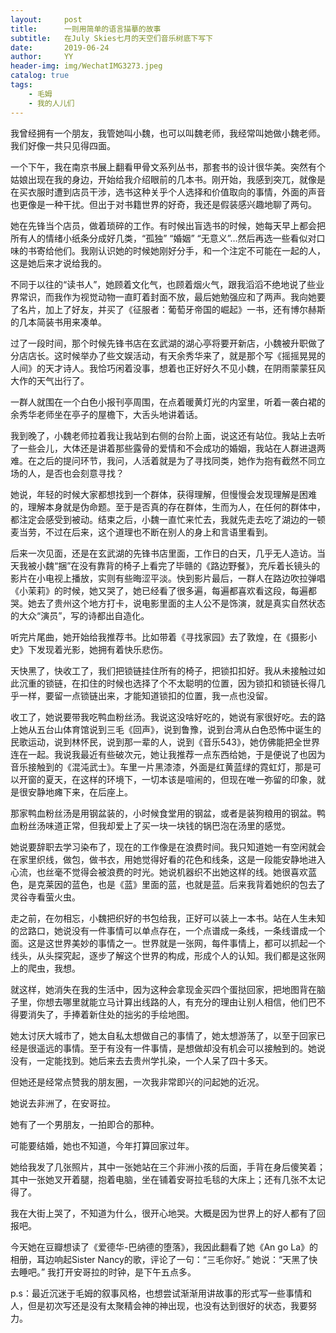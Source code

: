 ```yaml
---
layout:     post
title:      一则用简单的语言描摹的故事
subtitle:   在July Skies七月的天空们音乐树底下写下
date:       2019-06-24
author:     YY
header-img: img/WechatIMG3273.jpeg
catalog: true
tags:
    - 毛姆
    - 我的人儿们
---
```


我曾经拥有一个朋友，我管她叫小魏，也可以叫魏老师，我经常叫她做小魏老师。我们好像一共只见得四面。

一个下午，我在南京书展上翻看甲骨文系列丛书，那套书的设计很华美。突然有个姑娘出现在我的身边，开始给我介绍眼前的几本书。刚开始，我感到突兀，就像是在买衣服时遭到店员干涉，选书这种关乎个人选择和价值取向的事情，外面的声音也更像是一种干扰。但出于对书籍世界的好奇，我还是假装感兴趣地聊了两句。

她在先锋当个店员，做着琐碎的工作。有时候出盲选书的时候，她每天早上都会把所有人的情绪小纸条分成好几类，“孤独” “婚姻” “无意义”…然后再选一些看似对口味的书寄给他们。我刚认识她的时候她刚好分手，和一个注定不可能在一起的人，这是她后来才说给我的。

不同于以往的“读书人”，她顾着文化气，也顾着烟火气，跟我滔滔不绝地说了些业界常识，而我作为视觉动物一直盯着封面不放，最后她勉强应和了两声。我向她要了名片，加上了好友，并买了《征服者：葡萄牙帝国的崛起》一书，还有博尔赫斯的几本简装书用来凑单。

过了一段时间，那个时候先锋书店在玄武湖的湖心亭将要开新店，小魏被升职做了分店店长。这时候举办了些文娱活动，有天余秀华来了，就是那个写《摇摇晃晃的人间》的天才诗人。我恰巧闲着没事，想着也正好好久不见小魏，在阴雨蒙蒙狂风大作的天气出行了。

一群人就围在一个白色小报刊亭周围，在点着暖黄灯光的内室里，听着一袭白裙的余秀华老师坐在亭子的屋檐下，大舌头地讲着话。

我到晚了，小魏老师拉着我让我站到右侧的台阶上面，说这还有站位。我站上去听了一些会儿，大体还是讲着那些露骨的爱情和不会成功的婚姻，我站在人群进退两难。在之后的提问环节，我问，人活着就是为了寻找同类，她作为抱有截然不同立场的人，是否也会刻意寻找？

她说，年轻的时候大家都想找到一个群体，获得理解，但慢慢会发现理解是困难的，理解本身就是伪命题。至于是否真的存在群体，生而为人，在任何的群体中，都注定会感受到被动。结束之后，小魏一直忙来忙去，我就先走去吃了湖边的一顿麦当劳，不过在后来，这个道理也不断在别人的身上和言语里看到。

后来一次见面，还是在玄武湖的先锋书店里面，工作日的白天，几乎无人造访。当天我被小魏“捆”在没有靠背的椅子上看完了毕赣的《路边野餐》，充斥着长镜头的影片在小电视上播放，实则有些晦涩平淡。快到影片最后，一群人在路边吹拉弹唱《小茉莉》的时候，她又哭了，她已经看了很多遍，每遍都喜欢看这段，每遍都哭。她去了贵州这个地方打卡，说电影里面的主人公不是饰演，就是真实自然状态的大众“演员”，写的诗都出自造化。

听完片尾曲，她开始给我推荐书。比如带着《寻找家园》去了敦煌，在《摄影小史》下发现着光影，她拥有着快乐悲伤。

天快黑了，快收工了，我们把锁链挂住所有的椅子，把锁扣扣好。我从未接触过如此沉重的锁链，在扣住的时候也选择了个不太聪明的位置，因为锁扣和锁链长得几乎一样，要留一点锁链出来，才能知道锁扣的位置，我一点也没留。

收工了，她说要带我吃鸭血粉丝汤。我说这没啥好吃的，她说有家很好吃。去的路上她从五台山体育馆说到三毛《回声》，说到鲁豫，说到台湾从白色恐怖中诞生的民歌运动，说到林怀民，说到那一辈的人，说到《音乐543》，她仿佛能把全世界连在一起。我说我最近有些破次元，她让我推荐一点东西给她，于是便说了也因为音乐接触到的《混沌武士》。车里一片黑漆漆，外面是红黄蓝绿的霓虹灯，那是可以开窗的夏天，在这样的环境下，一切本该是喧闹的，但现在唯一弥留的印象，就是很安静地瘫下来，在后座上。

那家鸭血粉丝汤是用钢盆装的，小时候食堂用的钢盆，或者是装狗粮用的钢盆。鸭血粉丝汤味道正常，但我却爱上了买一块一块钱的锅巴泡在汤里的感觉。

她说要辞职去学习染布了，现在的工作像是在浪费时间。我只知道她一有空闲就会在家里织线，做包，做书衣，用她觉得好看的花色和线条，这是一段能安静地进入心流，也丝毫不觉得会被浪费的时光。她说机器织不出她这样的线。她很喜欢蓝色，是克莱因的蓝色，也是《蓝》里面的蓝，也就是蓝。后来我背着她织的包去了灵谷寺看萤火虫。

走之前，在勿相忘，小魏把织好的书包给我，正好可以装上一本书。站在人生未知的岔路口，她说没有一件事情可以单点存在，一个点谱成一条线，一条线谱成一个面。这是这世界美妙的事情之一。世界就是一张网，每件事情上，都可以抓起一个线头，从头探究起，逐步了解这个世界的构成，形成个人的认知。我们都是这张网上的爬虫，我想。

就这样，她消失在我的生活中，因为这种会拿现金买四个蛋挞回家，把地图背在脑子里，你想去哪里就能立马计算出线路的人，有充分的理由让别人相信，他们巴不得要消失了，手捧着新住处的拙劣的手绘地图。

她太讨厌大城市了，她太自私太想做自己的事情了，她太想游荡了，以至于回家已经是很遥远的事情。至于有没有一件事情，是想做却没有机会可以接触到的。她说没有，一定能找到。她后来去去贵州学扎染，一个人呆了四十多天。

但她还是经常点赞我的朋友圈，一次我非常即兴的问起她的近况。

她说去非洲了，在安哥拉。

她有了一个男朋友，一拍即合的那种。

可能要结婚，她也不知道，今年打算回家过年。

她给我发了几张照片，其中一张她站在三个非洲小孩的后面，手背在身后傻笑着；其中一张她叉开着腿，抱着电脑，坐在铺着安哥拉毛毯的大床上；还有几张不太记得了。

我在大街上哭了，不知道为什么，很开心地哭。大概是因为世界上的好人都有了回报吧。

今天她在豆瓣想读了《爱德华-巴纳德的堕落》，我因此翻看了她《An go La》的相册，耳边响起Sister Nancy的歌，评论了一句：“三毛你好。” 她说：“天黑了快去睡吧。” 我打开安哥拉的时钟，是下午五点多。

p.s：最近沉迷于毛姆的叙事风格，也想尝试渐渐用讲故事的形式写一些事情和人，但是初次写还是没有太聚精会神的神出现，也没有达到很好的状态，我要努力。
